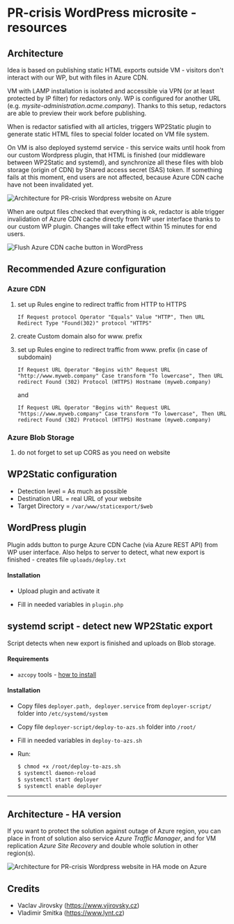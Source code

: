 # PR-crisis WordPress microsite - resources

## Architecture
Idea is based on publishing static HTML exports outside VM - visitors don't interact with our WP, but with files in Azure CDN.

VM with LAMP installation is isolated and accessible via VPN (or at least protected by IP filter) for redactors only. WP is configured for another URL (e.g. <em>mysite-administration.acme.company</em>). Thanks to this setup, redactors are able to preview their work before publishing.

When is redactor satisfied with all articles, triggers WP2Static plugin to generate static HTML files to special folder located on VM file system.

On VM is also deployed systemd service - this service waits until hook from our custom Wordpress plugin, that HTML is finished (our middleware between WP2Static and systemd), and synchronize all these files with blob storage (origin of CDN) by Shared access secret (SAS) token. If something fails at this moment, end users are not affected, because Azure CDN cache have not been invalidated yet.

![Architecture for PR-crisis Wordpress website on Azure](images/crisis-wp-microsite-architecture.svg)

When are output files checked that everything is ok, redactor is able trigger invalidation of Azure CDN cache directly from WP user interface thanks to our custom WP plugin. Changes will take effect within 15 minutes for end users.

![Flush Azure CDN cache button in WordPress](images/flush-button.png)



## Recommended Azure configuration

### Azure CDN
1. set up Rules engine to redirect traffic from HTTP to HTTPS

    `If Request protocol Operator "Equals" Value "HTTP", Then URL Redirect Type "Found(302)" protocol "HTTPS"`

1. create Custom domain also for www. prefix
1. set up Rules engine to redirect traffic from www. prefix (in case of subdomain)

    `If Request URL Operator "Begins with" Request URL "http://www.myweb.company" Case transform "To lowercase", Then URL redirect Found (302) Protocol (HTTPS) Hostname (myweb.company)`
    
    and

    `If Request URL Operator "Begins with" Request URL "https://www.myweb.company" Case transform "To lowercase", Then URL redirect Found (302) Protocol (HTTPS) Hostname (myweb.company)`

### Azure Blob Storage
1. do not forget to set up CORS as you need on website

## WP2Static configuration
- Detection level = As much as possible
- Destination URL = real URL of your website
- Target Directory = `/var/www/staticexport/$web`

## WordPress plugin

Plugin adds button to purge Azure CDN Cache (via Azure REST API) from WP user interface. Also helps to server to detect, what new export is finished - creates file `uploads/deploy.txt`

#### Installation
- Upload plugin and activate it

- Fill in needed variables in `plugin.php`

## systemd script - detect new WP2Static export

Script detects when new export is finished and uploads on Blob storage.

#### Requirements
- `azcopy` tools - [how to install]([https://blog.elazem.com/2019/07/21/installing-azcopy-v10-on-linux)

#### Installation
- Copy files `deployer.path, deployer.service` from `deployer-script/` folder into `/etc/systemd/system`

- Copy file `deployer-script/deploy-to-azs.sh` folder into `/root/` 

- Fill in needed variables in `deploy-to-azs.sh`

- Run:

  ```bash
  $ chmod +x /root/deploy-to-azs.sh
  $ systemctl daemon-reload
  $ systemctl start deployer
  $ systemctl enable deployer
  ```

---

## Architecture - HA version
If you want to protect the solution against outage of Azure region, you can place in front of solution also service <i>Azure Traffic Manager</i>, and for VM replication <i>Azure Site Recovery</i> and double whole solution in other region(s).

![Architecture for PR-crisis Wordpress website in HA mode on Azure](images/crisis-wp-microsite-architecture-HA.svg)

## Credits
- Vaclav Jirovsky (https://www.vjirovsky.cz)
- Vladimir Smitka (https://www.lynt.cz)
